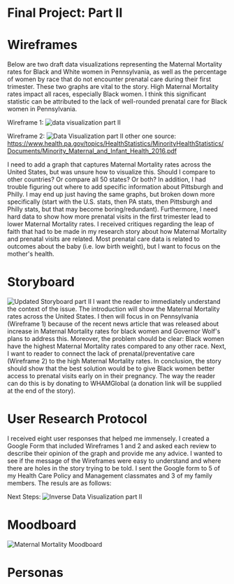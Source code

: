 # Final Project: Part II

# Wireframes
Below are two draft data visualizations representing the Maternal Mortality rates for Black and White women in Pennsylvania, as well as the percentage of women by race that do not encounter prenatal care during their first trimester. These two graphs are vital to the story. High Maternal Mortality rates impact all races, especially Black women. I think this significant statistic can be attributed to the lack of well-rounded prenatal care for Black women in Pennsylvania.

Wireframe 1:
![data visualization part II](https://user-images.githubusercontent.com/54918227/66152323-3f141e80-e5e7-11e9-9284-50bf0d10f6d4.JPG)

Wireframe 2:
![Data Visualization part II other one](https://user-images.githubusercontent.com/54918227/66152413-6539be80-e5e7-11e9-854c-cbf449a953aa.JPG)
source: https://www.health.pa.gov/topics/HealthStatistics/MinorityHealthStatistics/Documents/Minority_Maternal_and_Infant_Health_2016.pdf

I need to add a graph that captures Maternal Mortality rates across the United States, but was unsure how to visualize this. Should I compare to other countries? Or compare all 50 states? Or both? In addition, I had trouble figuring out where to add specific information about Pittsburgh and Philly. I may end up just having the same graphs, but broken down more specifically (start with the U.S. stats, then PA stats, then Pittsburgh and Philly stats, but that may become boring/redundant). Furthermore, I need hard data to show how more prenatal visits in the first trimester lead to lower Maternal Mortality rates. I received critiques regarding the leap of faith that had to be made in my research story about how Maternal Mortality and prenatal visits are related. Most prenatal care data is related to outcomes about the baby (i.e. low birth weight), but I want to focus on the mother's health. 

# Storyboard
![Updated Storyboard part II](https://user-images.githubusercontent.com/54918227/66152621-d7120800-e5e7-11e9-90cc-8d9dd1b96841.jpg)
I want the reader to immediately understand the context of the issue. The introduction will show the Maternal Mortality rates across the United States. I then will focus in on Pennsylvania (Wireframe 1) because of the recent news article that was released about increase in Maternal Mortality rates for black women and Governor Wolf's plans to address this. Moreover, the problem should be clear: Black women have the highest Maternal Mortality rates compared to any other race. Next, I want to reader to connect the lack of prenatal/preventative care (Wireframe 2) to the high Maternal Mortality rates. In conclusion, the story should show that the best solution would be to give Black women better access to prenatal visits early on in their pregnancy. The way the reader can do this is by donating to WHAMGlobal (a donation link will be supplied at the end of the story). 

# User Research Protocol
I received eight user responses that helped me immensely. I created a Google Form that included Wireframes 1 and 2 and asked each review to describe their opinion of the graph and provide me any advice. I wanted to see if the message of the Wireframes were easy to understand and where there are holes in the story trying to be told. I sent the Google form to 5 of my Health Care Policy and Management classmates and 3 of my family members. The resuls are as follows:


Next Steps: 
![Inverse Data Visualization part II](https://user-images.githubusercontent.com/54918227/66152685-ff9a0200-e5e7-11e9-8db9-c37b4938350a.JPG)

# Moodboard
![Maternal Mortality Moodboard](https://user-images.githubusercontent.com/54918227/66152494-91edd600-e5e7-11e9-8b08-e5a72e37573d.JPG)

# Personas
